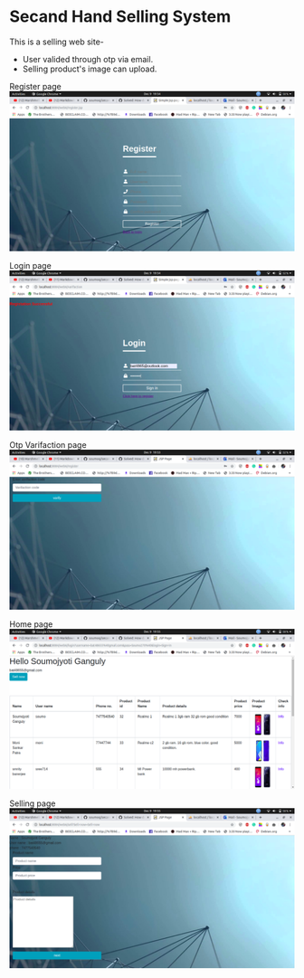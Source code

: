 # Secand Hand Selling System
This is a selling web site-
* User valided through otp via email.
* Selling product's image can upload. 

Register page
![Image](Register.png)

Login page
![Image](login.png)

Otp Varifaction page
![Image](otp.png)

Home page
![Image](home.png)

Selling page
![Image](sell.png)
